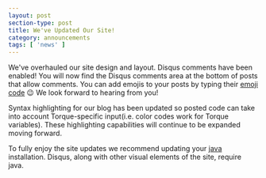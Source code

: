 ```yaml
---
layout: post
section-type: post
title: We've Updated Our Site!
category: announcements
tags: [ 'news' ]
---
```


We've overhauled our site design and layout. Disqus comments have been enabled! You will now find the Disqus comments area at the bottom of posts that allow comments. You can add emojis to your posts by typing their [emoji code](http://www.emoji-cheat-sheet.com/) :wink: We look forward to hearing from you!

Syntax highlighting for our blog has been updated so posted code can take into account Torque-specific input(i.e. color codes work for Torque variables). These highlighting capabilities will continue to be expanded moving forward.

To fully enjoy the site updates we recommend updating your [java](https://www.java.com/en/download/) installation. Disqus, along with other visual elements of the site,  require java. 
